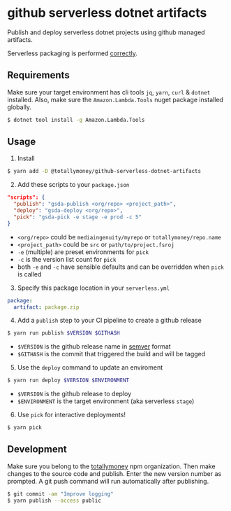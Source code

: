 # github serverless dotnet artifacts

Publish and deploy serverless dotnet projects using github managed artifacts.

Serverless packaging is performed [correctly](https://blair55.github.io/blog/serverless-package-done-right/).

## Requirements

Make sure your target environment has cli tools `jq`, `yarn`, `curl` & `dotnet` installed. Also, make sure the `Amazon.Lambda.Tools` nuget package installed globally.

```bash
$ dotnet tool install -g Amazon.Lambda.Tools
```

## Usage

1. Install

```bash
$ yarn add -D @totallymoney/github-serverless-dotnet-artifacts
```

2. Add these scripts to your `package.json`

```json
"scripts": {
  "publish": "gsda-publish <org/repo> <project_path>",
  "deploy": "gsda-deploy <org/repo>",
  "pick": "gsda-pick -e stage -e prod -c 5"
}
```

* `<org/repo>` could be `mediaingenuity/myrepo` or `totallymoney/repo.name`
* `<project_path>` could be `src` or `path/to/project.fsroj`
* `-e` (multiple) are preset environments for `pick`
* `-c` is the version list count for `pick`
* both `-e` and `-c` have sensible defaults and can be overridden when `pick` is called

3. Specify this package location in your `serverless.yml`

```yaml
package:
  artifact: package.zip
```

4. Add a `publish` step to your CI pipeline to create a github release

```bash
$ yarn run publish $VERSION $GITHASH
```

- `$VERSION` is the github release name in [semver](http://semver.org) format
- `$GITHASH` is the commit that triggered the build and will be tagged

5. Use the `deploy` command to update an enviroment

```bash
$ yarn run deploy $VERSION $ENVIRONMENT
```

- `$VERSION` is the github release to deploy
- `$ENVIRONMENT` is the target environment (aka serverless `stage`)

6. Use `pick` for interactive deployments!

```bash
$ yarn pick
```

## Development

Make sure you belong to the [totallymoney](https://www.npmjs.com/settings/totallymoney/packages) npm organization. Then make changes to the source code and publish. Enter the new version number as prompted. A git push command will run automatically after publishing.

```bash
$ git commit -am "Improve logging"
$ yarn publish --access public
```
